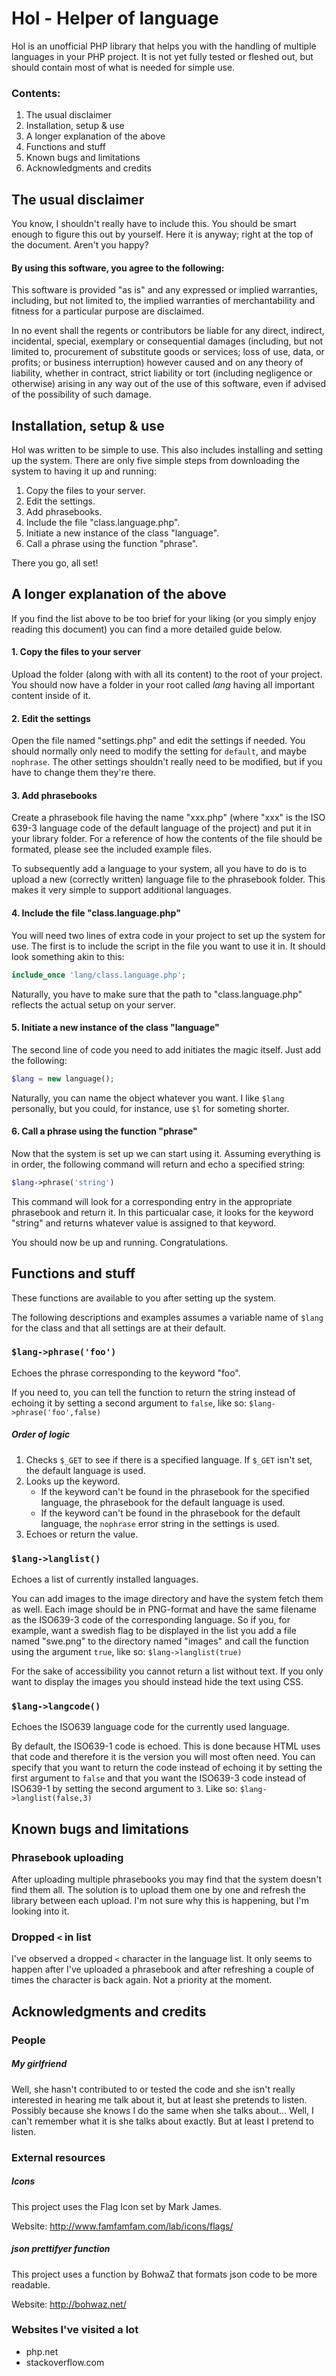 Hol - Helper of language
========================

Hol is an unofficial PHP library that helps you with the handling of multiple languages in your PHP project. It is not yet fully tested or fleshed out, but should contain most of what is needed for simple use.

### Contents:

1. The usual disclaimer
2. Installation, setup & use
3. A longer explanation of the above
4. Functions and stuff
5. Known bugs and limitations
6. Acknowledgments and credits


The usual disclaimer
--------------------

You know, I shouldn't really have to include this. You should be smart enough to figure this out by yourself. Here it is anyway; right at the top of the document. Aren't you happy?

#### By using this software, you agree to the following:
This software is provided "as is" and any expressed or implied warranties, including, but not limited to, the implied warranties of merchantability and fitness for a particular purpose are disclaimed.

In no event shall the regents or contributors be liable for any direct, indirect, incidental, special, exemplary or consequential damages (including, but not limited to, procurement of substitute goods or services; loss of use, data, or profits; or business interruption) however caused and on any theory of liability, whether in contract, strict liability or tort (including negligence or otherwise) arising in any way out of the use of this software, even if advised of the possibility of such damage.


Installation, setup & use
-------------------------

Hol was written to be simple to use. This also includes installing and setting up the system. There are only five simple steps from downloading the system to having it up and running:

1. Copy the files to your server.
2. Edit the settings.
3. Add phrasebooks.
4. Include the file "class.language.php".
5. Initiate a new instance of the class "language".
6. Call a phrase using the function "phrase".

There you go, all set!


A longer explanation of the above
---------------------------------

If you find the list above to be too brief for your liking (or you simply enjoy reading this document) you can find a more detailed guide below.

#### 1. Copy the files to your server
Upload the folder (along with with all its content) to the root of your project. You should now have a folder in your root called *lang* having all important content inside of it.

#### 2. Edit the settings
Open the file named "settings.php" and edit the settings if needed. You should normally only need to modify the setting for `default`, and maybe `nophrase`. The other settings shouldn't really need to be modified, but if you have to change them they're there.

#### 3. Add phrasebooks
Create a phrasebook file having the name "xxx.php" (where "xxx" is the ISO 639-3 language code of the default language of the project) and put it in your library folder. For a reference of how the contents of the file should be formated, please see the included example files.

To subsequently add a language to your system, all you have to do is to upload a new (correctly written) language file to the phrasebook folder. This makes it very simple to support additional languages.

#### 4. Include the file "class.language.php"
You will need two lines of extra code in your project to set up the system for use. The first is to include the script in the file you want to use it in. It should look something akin to this:

```php
include_once 'lang/class.language.php';
```

Naturally, you have to make sure that the path to "class.language.php" reflects the actual setup on your server.

#### 5. Initiate a new instance of the class "language"
The second line of code you need to add initiates the magic itself. Just add the following:

```php
$lang = new language();
```

Naturally, you can name the object whatever you want. I like `$lang` personally, but you could, for instance, use `$l` for someting shorter.

#### 6. Call a phrase using the function "phrase"
Now that the system is set up we can start using it. Assuming everything is in order, the following command will return and echo a specified string:

```php
$lang->phrase('string')
```

This command will look for a corresponding entry in the appropriate phrasebook and return it. In this particualar case, it looks for the keyword "string" and returns whatever value is assigned to that keyword.

You should now be up and running. Congratulations.


Functions and stuff
-------------------

These functions are available to you after setting up the system.

The following descriptions and examples assumes a variable name of `$lang` for the class and that all settings are at their default.

### `$lang->phrase('foo')`
Echoes the phrase corresponding to the keyword "foo".

If you need to, you can tell the function to return the string instead of echoing it by setting a second argument to `false`, like so: `$lang->phrase('foo',false)`

##### Order of logic
1. Checks `$_GET` to see if there is a specified language. If `$_GET` isn't set, the default language is used.
2. Looks up the keyword.
	* If the keyword can't be found in the phrasebook for the specified language, the phrasebook for the default language is used.
	* If the keyword can't be found in the phrasebook for the default language, the `nophrase` error string in the settings is used.
3. Echoes or return the value.

### `$lang->langlist()`
Echoes a list of currently installed languages.

You can add images to the image directory and have the system fetch them as well. Each image should be in PNG-format and have the same filename as the ISO639-3 code of the corresponding language. So if you, for example, want a swedish flag to be displayed in the list you add a file named "swe.png" to the directory named "images" and call the function using the argument `true`, like so: `$lang->langlist(true)`

For the sake of accessibility you cannot return a list without text. If you only want to display the images you should instead hide the text using CSS.

### `$lang->langcode()`
Echoes the ISO639 language code for the currently used language.

By default, the ISO639-1 code is echoed. This is done because HTML uses that code and therefore it is the version you will most often need. You can specify that you want to return the code instead of echoing it by setting the first argument to `false` and that you want the ISO639-3 code instead of ISO639-1 by setting the second argument to `3`. Like so: `$lang->langlist(false,3)`


Known bugs and limitations
--------------------------

### Phrasebook uploading
After uploading multiple phrasebooks you may find that the system doesn't find them all. The solution is to upload them one by one and refresh the library between each upload. I'm not sure why this is happening, but I'm looking into it.

### Dropped `<` in list
I've observed a dropped `<` character in the language list. It only seems to happen after I've uploaded a phrasebook and after refreshing a couple of times the character is back again. Not a priority at the moment.


Acknowledgments and credits
---------------------------

### People

##### My girlfriend
Well, she hasn't contributed to or tested the code and she isn't really interested in hearing me talk about it, but at least she pretends to listen. Possibly because she knows I do the same when she talks about... Well, I can't remember what it is she talks about exactly. But at least I pretend to listen.

### External resources

##### Icons
This project uses the Flag Icon set by Mark James.

Website: http://www.famfamfam.com/lab/icons/flags/

##### json prettifyer function
This project uses a function by BohwaZ that formats json code to be more readable.

Website: http://bohwaz.net/

### Websites I've visited a lot
* php.net
* stackoverflow.com